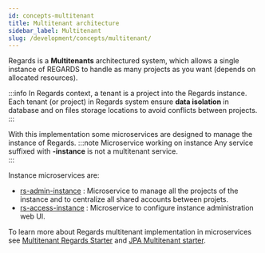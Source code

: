 ```yaml
---
id: concepts-multitenant
title: Multitenant architecture
sidebar_label: Multitenant
slug: /development/concepts/multitenant/
---
```


Regards is a **Multitenants** architectured system, which allows a single instance of REGARDS to handle as many
projects as you want (depends on allocated resources).

:::info
In Regards context, a tenant is a project into the Regards instance.
Each tenant (or project) in Regards system ensure **data isolation** in database and on files storage locations to avoid
conflicts between projects.
:::

With this implementation some microservices are designed to manage the instance of Regards.
:::note Microservice working on instance
Any service suffixed with **-instance** is not a multitenant service.  
:::

Instance microservices are:

- [rs-admin-instance](../backend/regards/admin-instance/overview.md) : Microservice to manage all the projects of the
  instance and to centralize all shared accounts between projets.
- [rs-access-instance](../services/access-instance/overview.md) : Microservice to configure instance
  administration
  web UI.

To learn more about Regards multitenant implementation in microservices
see [Multitenant Regards Starter](../framework/starters/multitenant-starter.md)
and [JPA Multitenant starter](../framework/starters/jpa-multitenant-starter.md).